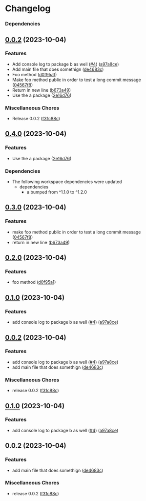 # Changelog

### Dependencies

## [0.0.2](https://github.com/silvester-pari/release-please-monorepo-test/compare/b-v0.4.1...b-v0.0.2) (2023-10-04)


### Features

* Add console log to package b as well ([#4](https://github.com/silvester-pari/release-please-monorepo-test/issues/4)) ([a97a8ce](https://github.com/silvester-pari/release-please-monorepo-test/commit/a97a8ced4b331f9b5ab02d0eb2d600350bef2ca3))
* Add main file that does somethign ([de4683c](https://github.com/silvester-pari/release-please-monorepo-test/commit/de4683c4a2f3f1e421e33516ef39dead571bab97))
* Foo method ([d0f95a1](https://github.com/silvester-pari/release-please-monorepo-test/commit/d0f95a180c3264381d0bf2bae9ad281ffd0e20b2))
* Make foo method public in order to test a long commit message ([04567f8](https://github.com/silvester-pari/release-please-monorepo-test/commit/04567f81e61359c71e5271cb525fb65c8b858218))
* Return in new line ([b673a49](https://github.com/silvester-pari/release-please-monorepo-test/commit/b673a497be5b19c2952f906b75fea93c960dd088))
* Use the a package ([2e16d76](https://github.com/silvester-pari/release-please-monorepo-test/commit/2e16d76ae9dd7636560e888ba6d697b2e9ccc8bb))


### Miscellaneous Chores

* Release 0.0.2 ([f31c88c](https://github.com/silvester-pari/release-please-monorepo-test/commit/f31c88cd3fd7684a68680a557ce06ec68234f08d))

## [0.4.0](https://github.com/silvester-pari/release-please-monorepo-test/compare/b-v0.3.0...b-v0.4.0) (2023-10-04)

### Features

- Use the a package ([2e16d76](https://github.com/silvester-pari/release-please-monorepo-test/commit/2e16d76ae9dd7636560e888ba6d697b2e9ccc8bb))

### Dependencies

- The following workspace dependencies were updated
  - dependencies
    - a bumped from ^1.1.0 to ^1.2.0

## [0.3.0](https://github.com/silvester-pari/release-please-monorepo-test/compare/b-v0.2.0...b-v0.3.0) (2023-10-04)

### Features

- make foo method public in order to test a long commit message ([04567f8](https://github.com/silvester-pari/release-please-monorepo-test/commit/04567f81e61359c71e5271cb525fb65c8b858218))
- return in new line ([b673a49](https://github.com/silvester-pari/release-please-monorepo-test/commit/b673a497be5b19c2952f906b75fea93c960dd088))

## [0.2.0](https://github.com/silvester-pari/release-please-monorepo-test/compare/b-v0.1.0...b-v0.2.0) (2023-10-04)

### Features

- foo method ([d0f95a1](https://github.com/silvester-pari/release-please-monorepo-test/commit/d0f95a180c3264381d0bf2bae9ad281ffd0e20b2))

## [0.1.0](https://github.com/silvester-pari/release-please-monorepo-test/compare/b-v0.0.2...b-v0.1.0) (2023-10-04)

### Features

- add console log to package b as well ([#4](https://github.com/silvester-pari/release-please-monorepo-test/issues/4)) ([a97a8ce](https://github.com/silvester-pari/release-please-monorepo-test/commit/a97a8ced4b331f9b5ab02d0eb2d600350bef2ca3))

## [0.0.2](https://github.com/silvester-pari/release-please-monorepo-test/compare/b-v0.1.0...b-v0.0.2) (2023-10-04)

### Features

- add console log to package b as well ([#4](https://github.com/silvester-pari/release-please-monorepo-test/issues/4)) ([a97a8ce](https://github.com/silvester-pari/release-please-monorepo-test/commit/a97a8ced4b331f9b5ab02d0eb2d600350bef2ca3))
- add main file that does somethign ([de4683c](https://github.com/silvester-pari/release-please-monorepo-test/commit/de4683c4a2f3f1e421e33516ef39dead571bab97))

### Miscellaneous Chores

- release 0.0.2 ([f31c88c](https://github.com/silvester-pari/release-please-monorepo-test/commit/f31c88cd3fd7684a68680a557ce06ec68234f08d))

## [0.1.0](https://github.com/silvester-pari/release-please-monorepo-test/compare/b-v0.0.2...b-v0.1.0) (2023-10-04)

### Features

- add console log to package b as well ([#4](https://github.com/silvester-pari/release-please-monorepo-test/issues/4)) ([a97a8ce](https://github.com/silvester-pari/release-please-monorepo-test/commit/a97a8ced4b331f9b5ab02d0eb2d600350bef2ca3))

## 0.0.2 (2023-10-04)

### Features

- add main file that does somethign ([de4683c](https://github.com/silvester-pari/release-please-monorepo-test/commit/de4683c4a2f3f1e421e33516ef39dead571bab97))

### Miscellaneous Chores

- release 0.0.2 ([f31c88c](https://github.com/silvester-pari/release-please-monorepo-test/commit/f31c88cd3fd7684a68680a557ce06ec68234f08d))
